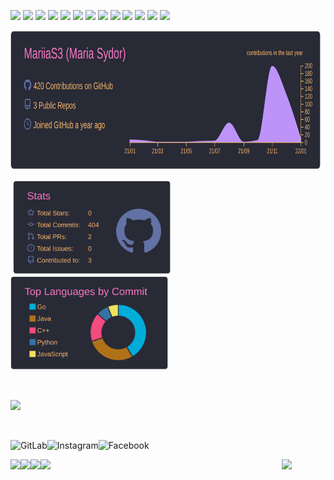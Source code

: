  <p>
  <img src="https://img.shields.io/badge/C-00599C?style=for-the-badge&logo=c&logoColor=white&style=Flat" />
  <img src="https://img.shields.io/badge/C%2B%2B-00599C?style=for-the-badge&logo=c%2B%2B&logoColor=white&style=Flat" />
  <img src="https://img.shields.io/badge/Git-F05032?style=for-the-badge&logo=git&logoColor=white&style=Flat" />
  <img src="https://img.shields.io/badge/Linux-FCC624?style=for-the-badge&logo=linux&logoColor=black&style=Flat" />
  <img src="https://img.shields.io/badge/Python-3776AB?style=for-the-badge&logo=python&logoColor=white&style=Flat" />
  <img src="https://img.shields.io/badge/HTML-E34F26?style=for-the-badge&logo=html&logoColor=whit&style=Flate" />
  <img src="https://img.shields.io/badge/CSS-1572B6?style=for-the-badge&logo=css&logoColor=white&style=Flat" />
  <img src="https://img.shields.io/badge/JavaScript-323330?style=for-the-badge&logo=javascript&logoColor=F7DF1E&style=Flat" />
  <img src="https://img.shields.io/badge/Go-00ADD8?style=for-the-badge&logo=go&logoColor=white&style=Flat" />
  <img src="https://img.shields.io/badge/PostgreSQL-316192?style=for-the-badge&logo=postgresql&logoColor=white&style=Flat" />
  <img src="https://img.shields.io/badge/Godot-478CBF?style=for-the-badge&logo=GodotEngine&logoColor=white&style=Flat" />
  <img src="https://img.shields.io/badge/Jira-0052CC?style=for-the-badge&logo=Jira&logoColor=white&style=Flat" />
  <img src="https://img.shields.io/badge/Figma-F24E1E?style=for-the-badge&logo=figma&logoColor=white&style=Flat" />
 
<p >
          <a href="https://github.com/MariiaS3/MariiaS3">
                  <img src="https://github.com/MariiaS3/MariiaS3/blob/main/profile-summary-card-output/dracula/0-profile-details.svg" weight="150px" height="223px" alt="">
          </a>

</p>                                                                                               
<p>
<a href="https://github.com/MariiaS3/MariiaS3"><img src="https://github-readme-stats.vercel.app/api?username=MariiaS3&count_private=true&show_icons=true&include_all_commits=true&theme=radical&custom_title=Mariia's%20Github%20Stats&card_width=50" weight="150px" height="150px" alt=""></a>
<a href="https://github.com/MariiaS3/MariiaS3"><img src="https://github.com/MariiaS3/MariiaS3/blob/main/profile-summary-card-output/dracula/3-stats.svg" weight="150px" height="150px" alt=""></a>
 <a href="https://github.com/MariiaS3/MariiaS3"><img src="https://github.com/MariiaS3/MariiaS3/blob/main/profile-summary-card-output/dracula/2-most-commit-language.svg" weight="150px" height="150px" alt=""></a>

</p>
<br>
<p>
<a href="https://open.spotify.com/user/31hnpnzouza2difoq2bxicznimmq">
        <img src="https://spotify-github-profile.vercel.app/api/view?uid=31hnpnzouza2difoq2bxicznimmq&cover_image=true&theme=novatorem" weight="500px"  />
</a>
</p>
<br>
<p>
 <a href="https://gitlab.com/MariiaS3">
  <img align="left"
    alt="GitLab"
    src="https://img.shields.io/badge/GitLab-330F63?style=for-the-badge&logo=gitlab&logoColor=white&style=Flat"
  />
</a>
<a href="https://www.instagram.com/marichka_sydor/">
  <img align="left"
    alt="Instagram"
    src="https://img.shields.io/badge/Instagram-E4405F?logo=instagram&logoColor=white&style=Flat"
  />
</a>
<a href="https://www.facebook.com/profile.php?id=100010762445803">
  <img align="left"
    alt="Facebook"
    src="https://img.shields.io/badge/Facebook-1877F2?style=for-the-badge&logo=facebook&logoColor=white&style=Flat"
  />
</a>
 </p>
 <br>
<p>
 <img  align="left" src="https://img.shields.io/badge/Firefox_Browser-FF7139?style=for-the-badge&logo=Firefox-Browser&logoColor=white&style=Flat" />
 <img align="left" src="https://img.shields.io/badge/manjaro-35BF5C?style=for-the-badge&logo=manjaro&logoColor=white&style=Flat" />
 <img align="left" src="https://img.shields.io/badge/Visual_Studio-5C2D91?style=for-the-badge&logo=visual%20studio&logoColor=white&style=Flat" />
 <img align="left" src="https://img.shields.io/badge/Overleaf-47A141?style=for-the-badge&logo=Overleaf&logoColor=white&style=Flat" />
 <a href="https://mariias3.github.io/">
         <img align="right" src="https://icon-library.com/images/joystick-icon/joystick-icon-12.jpg" width="70px"/>
 </a>
</p>
  

